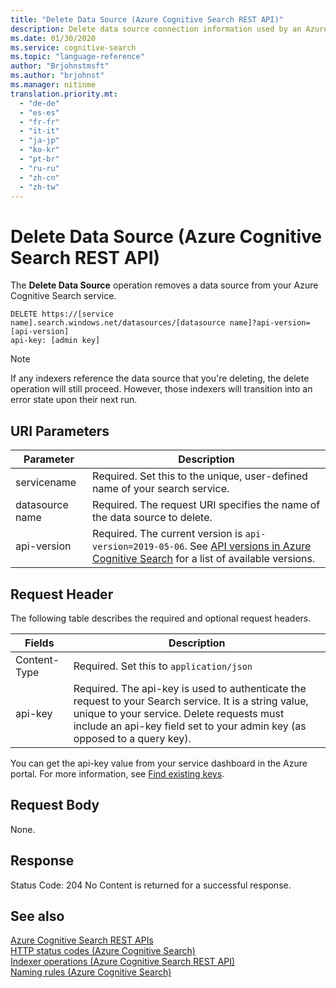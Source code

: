 ```yaml
---
title: "Delete Data Source (Azure Cognitive Search REST API)"
description: Delete data source connection information used by an Azure Cognitive Search indexer.
ms.date: 01/30/2020
ms.service: cognitive-search
ms.topic: "language-reference"
author: "Brjohnstmsft"
ms.author: "brjohnst"
ms.manager: nitinme
translation.priority.mt:
  - "de-de"
  - "es-es"
  - "fr-fr"
  - "it-it"
  - "ja-jp"
  - "ko-kr"
  - "pt-br"
  - "ru-ru"
  - "zh-cn"
  - "zh-tw"
---
```

# Delete Data Source (Azure Cognitive Search REST API)

The **Delete Data Source** operation removes a data source from your Azure Cognitive Search service.  

```http
DELETE https://[service name].search.windows.net/datasources/[datasource name]?api-version=[api-version]  
api-key: [admin key]  
```  

> [!NOTE]  
>  If any indexers reference the data source that you're deleting, the delete operation will still proceed. However, those indexers will transition into an error state upon their next run.  

 ## URI Parameters

| Parameter	  | Description  | 
|-------------|--------------|
| servicename | Required. Set this to the unique, user-defined name of your search service. |
| datasource name  | Required. The request URI specifies the name of the data source to delete.   |
| api-version | Required. The current version is `api-version=2019-05-06`. See [API versions in Azure Cognitive Search](https://docs.microsoft.com/azure/search/search-api-versions) for a list of available versions.|

## Request Header 

The following table describes the required and optional request headers.  

|Fields              |Description      |  
|--------------------|-----------------|  
|Content-Type|Required. Set this to `application/json`|  
|api-key|Required. The api-key is used to authenticate the request to your Search service. It is a string value, unique to your service. Delete requests must include an api-key field set to your admin key (as opposed to a query key).|  

You can get the api-key value from your service dashboard in the Azure portal. For more information, see [Find existing keys](https://docs.microsoft.com/azure/search/search-security-api-keys#find-existing-keys).

## Request Body
None. 

## Response  
 Status Code: 204 No Content is returned for a successful response.  

## See also  
 [Azure Cognitive Search REST APIs](index.md)   
 [HTTP status codes &#40;Azure Cognitive Search&#41;](http-status-codes.md)   
 [Indexer operations &#40;Azure Cognitive Search REST API&#41;](indexer-operations.md)   
 [Naming rules &#40;Azure Cognitive Search&#41;](naming-rules.md)  
